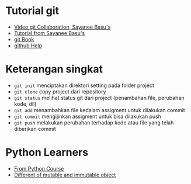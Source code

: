 Tutorial git
============
- [Video git Collaboration, Sayanee Basu's](https://www.youtube.com/watch?time_continue=830&v=61WbzS9XMwk)
- [Tutorial from Sayanee Basu's](https://code.tutsplus.com/articles/team-collaboration-with-github--net-29876)
- [git Book](https://git-scm.com/book/en/v2)
- [github Help](https://help.github.com/categories/collaborating-with-issues-and-pull-requests)

Keterangan singkat
==================
- `git init` menciptakan direktori setting pada folder project
- `git clone` copy project dari repository
- `git status` melihat status git dari project (penambahan file, perubahan kode, dll)
- `git add` menambahkan file kedalam assigment untuk dilakukan commit
- `git commit` mengijinkan assigment untuk bisa dilakukan push
- `git push` melakukan perubahan terhadap kode atau file yang telah diberikan commit 

Python Learners
===============
- [From Python Course](https://www.python-course.eu/python3_course.php)
- [Different of mutable and immutable object](http://radar.oreilly.com/2014/10/python-tuples-immutable-but-potentially-changing.html)